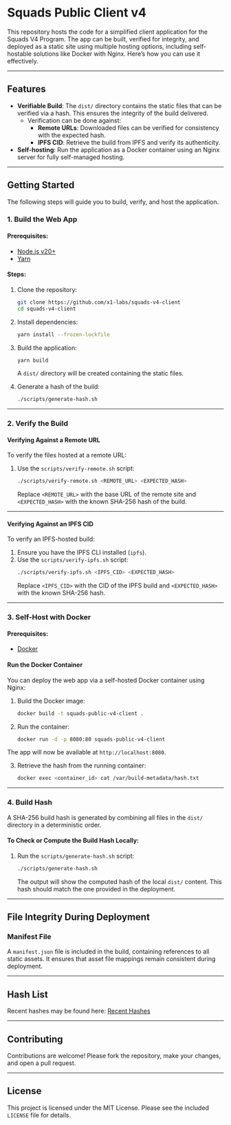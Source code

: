 # Squads Public Client v4

This repository hosts the code for a simplified client application for the Squads V4 Program. The app can be built, verified for integrity, and deployed as a static site using multiple hosting options, including self-hostable solutions like Docker with Nginx. Here’s how you can use it effectively.

---

## Features

- **Verifiable Build**: The `dist/` directory contains the static files that can be verified via a hash. This ensures the integrity of the build delivered.
    - Verification can be done against:
        - **Remote URLs**: Downloaded files can be verified for consistency with the expected hash.
        - **IPFS CID**: Retrieve the build from IPFS and verify its authenticity.
- **Self-hosting**: Run the application as a Docker container using an Nginx server for fully self-managed hosting.

---

## Getting Started

The following steps will guide you to build, verify, and host the application.

### 1. **Build the Web App**

#### Prerequisites:
- [Node.js v20+](https://nodejs.org/)
- [Yarn](https://yarnpkg.com/)

#### Steps:
1. Clone the repository:
   ```bash
   git clone https://github.com/x1-labs/squads-v4-client
   cd squads-v4-client
   ```

2. Install dependencies:
   ```bash
   yarn install --frozen-lockfile
   ```

3. Build the application:
   ```bash
   yarn build
   ```
   A `dist/` directory will be created containing the static files.


4. Generate a hash of the build:
   ```bash
   ./scripts/generate-hash.sh
   ```
---

### 2. **Verify the Build**

#### Verifying Against a Remote URL
To verify the files hosted at a remote URL:
1. Use the `scripts/verify-remote.sh` script:
   ```bash
   ./scripts/verify-remote.sh <REMOTE_URL> <EXPECTED_HASH>
   ```
   Replace `<REMOTE_URL>` with the base URL of the remote site and `<EXPECTED_HASH>` with the known SHA-256 hash of the build.

---

#### Verifying Against an IPFS CID
To verify an IPFS-hosted build:
1. Ensure you have the IPFS CLI installed (`ipfs`).
2. Use the `scripts/verify-ipfs.sh` script:
   ```bash
   ./scripts/verify-ipfs.sh <IPFS_CID> <EXPECTED_HASH>
   ```
   Replace `<IPFS_CID>` with the CID of the IPFS build and `<EXPECTED_HASH>` with the known SHA-256 hash.

---

### 3. **Self-Host with Docker**

#### Prerequisites:
- [Docker](https://www.docker.com/)

#### Run the Docker Container
You can deploy the web app via a self-hosted Docker container using Nginx:
1. Build the Docker image:
   ```bash
   docker build -t squads-public-v4-client .
   ```

2. Run the container:
   ```bash
   docker run -d -p 8080:80 squads-public-v4-client
   ```

The app will now be available at `http://localhost:8080`.

3. Retrieve the hash from the running container:
    ```bash
    docker exec <container_id> cat /var/build-metadata/hash.txt
    ```
---

### 4. **Build Hash**

A SHA-256 build hash is generated by combining all files in the `dist/` directory in a deterministic order.

#### To Check or Compute the Build Hash Locally:
1. Run the `scripts/generate-hash.sh` script:
   ```bash
   ./scripts/generate-hash.sh
   ```

   The output will show the computed hash of the local `dist/` content. This hash should match the one provided in the deployment.

---

## File Integrity During Deployment

### Manifest File
A `manifest.json` file is included in the build, containing references to all static assets. It ensures that asset file mappings remain consistent during deployment.

---

## Hash List
Recent hashes may be found here:
[Recent Hashes](HASHES.md)

---

## Contributing

Contributions are welcome! Please fork the repository, make your changes, and open a pull request.

---

## License

This project is licensed under the MIT License. Please see the included `LICENSE` file for details.